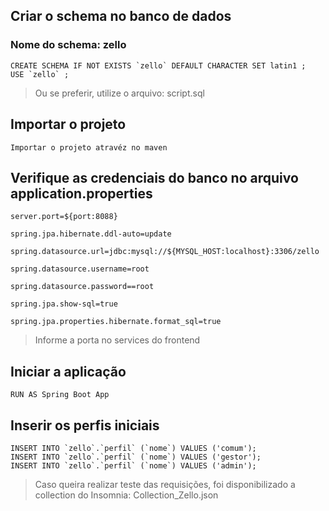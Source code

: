 
## Criar o schema no banco de dados
### Nome do schema: zello
```
CREATE SCHEMA IF NOT EXISTS `zello` DEFAULT CHARACTER SET latin1 ;
USE `zello` ;
```
> Ou se preferir, utilize o arquivo: script.sql
## Importar o projeto
```
Importar o projeto atravéz no maven
```
## Verifique as credenciais do banco no arquivo application.properties
```
server.port=${port:8088}

spring.jpa.hibernate.ddl-auto=update

spring.datasource.url=jdbc:mysql://${MYSQL_HOST:localhost}:3306/zello

spring.datasource.username=root

spring.datasource.password==root

spring.jpa.show-sql=true

spring.jpa.properties.hibernate.format_sql=true
```

> Informe a porta no services do frontend

## Iniciar a aplicação
```
RUN AS Spring Boot App
```
## Inserir os perfis iniciais
```
INSERT INTO `zello`.`perfil` (`nome`) VALUES ('comum');
INSERT INTO `zello`.`perfil` (`nome`) VALUES ('gestor');
INSERT INTO `zello`.`perfil` (`nome`) VALUES ('admin');
```
> Caso queira realizar teste das requisições, foi disponibilizado a collection do Insomnia: Collection_Zello.json
